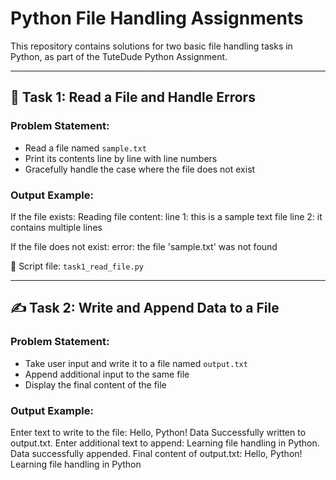 # Python File Handling Assignments

This repository contains solutions for two basic file handling tasks in Python, as part of the TuteDude Python Assignment.

---

## 📝 Task 1: Read a File and Handle Errors

### Problem Statement:
- Read a file named `sample.txt`
- Print its contents line by line with line numbers
- Gracefully handle the case where the file does not exist

### Output Example:
If the file exists:
Reading file content:
line 1: this is a sample text file
line 2: it contains multiple lines


If the file does not exist:
error: the file 'sample.txt' was not found

📄 Script file: `task1_read_file.py`

---

## ✍️ Task 2: Write and Append Data to a File

### Problem Statement:
- Take user input and write it to a file named `output.txt`
- Append additional input to the same file
- Display the final content of the file

### Output Example:
Enter text to write to the file: Hello, Python!
Data Successfully written to output.txt.
Enter additional text to append: Learning file handling in Python.
Data successfully appended.
Final content of output.txt:
Hello, Python! Learning file handling in Python
